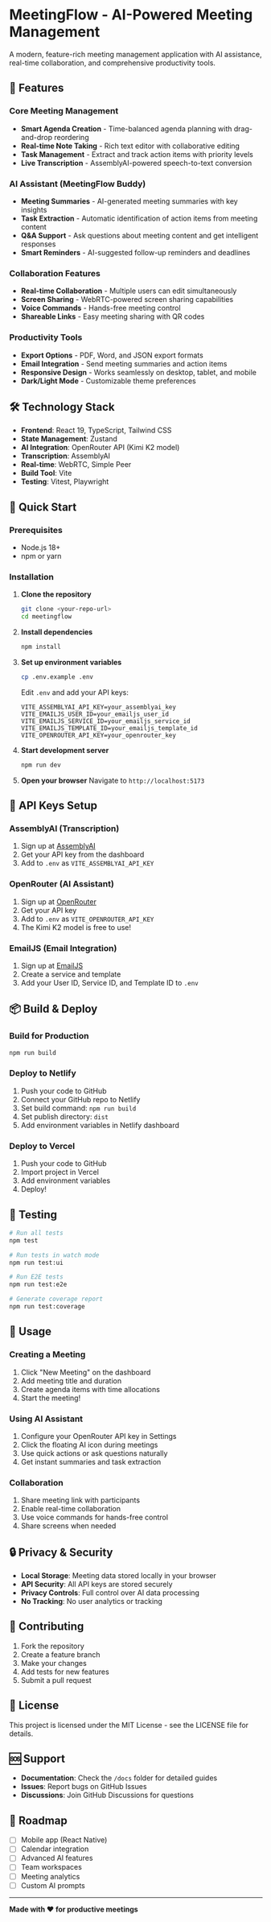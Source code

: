 # MeetingFlow - AI-Powered Meeting Management

A modern, feature-rich meeting management application with AI assistance, real-time collaboration, and comprehensive productivity tools.

## 🚀 Features

### Core Meeting Management
- **Smart Agenda Creation** - Time-balanced agenda planning with drag-and-drop reordering
- **Real-time Note Taking** - Rich text editor with collaborative editing
- **Task Management** - Extract and track action items with priority levels
- **Live Transcription** - AssemblyAI-powered speech-to-text conversion

### AI Assistant (MeetingFlow Buddy)
- **Meeting Summaries** - AI-generated meeting summaries with key insights
- **Task Extraction** - Automatic identification of action items from meeting content
- **Q&A Support** - Ask questions about meeting content and get intelligent responses
- **Smart Reminders** - AI-suggested follow-up reminders and deadlines

### Collaboration Features
- **Real-time Collaboration** - Multiple users can edit simultaneously
- **Screen Sharing** - WebRTC-powered screen sharing capabilities
- **Voice Commands** - Hands-free meeting control
- **Shareable Links** - Easy meeting sharing with QR codes

### Productivity Tools
- **Export Options** - PDF, Word, and JSON export formats
- **Email Integration** - Send meeting summaries and action items
- **Responsive Design** - Works seamlessly on desktop, tablet, and mobile
- **Dark/Light Mode** - Customizable theme preferences

## 🛠️ Technology Stack

- **Frontend**: React 19, TypeScript, Tailwind CSS
- **State Management**: Zustand
- **AI Integration**: OpenRouter API (Kimi K2 model)
- **Transcription**: AssemblyAI
- **Real-time**: WebRTC, Simple Peer
- **Build Tool**: Vite
- **Testing**: Vitest, Playwright

## 🚀 Quick Start

### Prerequisites
- Node.js 18+ 
- npm or yarn

### Installation

1. **Clone the repository**
   ```bash
   git clone <your-repo-url>
   cd meetingflow
   ```

2. **Install dependencies**
   ```bash
   npm install
   ```

3. **Set up environment variables**
   ```bash
   cp .env.example .env
   ```
   
   Edit `.env` and add your API keys:
   ```env
   VITE_ASSEMBLYAI_API_KEY=your_assemblyai_key
   VITE_EMAILJS_USER_ID=your_emailjs_user_id
   VITE_EMAILJS_SERVICE_ID=your_emailjs_service_id
   VITE_EMAILJS_TEMPLATE_ID=your_emailjs_template_id
   VITE_OPENROUTER_API_KEY=your_openrouter_key
   ```

4. **Start development server**
   ```bash
   npm run dev
   ```

5. **Open your browser**
   Navigate to `http://localhost:5173`

## 🔧 API Keys Setup

### AssemblyAI (Transcription)
1. Sign up at [AssemblyAI](https://www.assemblyai.com/)
2. Get your API key from the dashboard
3. Add to `.env` as `VITE_ASSEMBLYAI_API_KEY`

### OpenRouter (AI Assistant)
1. Sign up at [OpenRouter](https://openrouter.ai/)
2. Get your API key
3. Add to `.env` as `VITE_OPENROUTER_API_KEY`
4. The Kimi K2 model is free to use!

### EmailJS (Email Integration)
1. Sign up at [EmailJS](https://www.emailjs.com/)
2. Create a service and template
3. Add your User ID, Service ID, and Template ID to `.env`

## 📦 Build & Deploy

### Build for Production
```bash
npm run build
```

### Deploy to Netlify
1. Push your code to GitHub
2. Connect your GitHub repo to Netlify
3. Set build command: `npm run build`
4. Set publish directory: `dist`
5. Add environment variables in Netlify dashboard

### Deploy to Vercel
1. Push your code to GitHub
2. Import project in Vercel
3. Add environment variables
4. Deploy!

## 🧪 Testing

```bash
# Run all tests
npm test

# Run tests in watch mode
npm run test:ui

# Run E2E tests
npm run test:e2e

# Generate coverage report
npm run test:coverage
```

## 📱 Usage

### Creating a Meeting
1. Click "New Meeting" on the dashboard
2. Add meeting title and duration
3. Create agenda items with time allocations
4. Start the meeting!

### Using AI Assistant
1. Configure your OpenRouter API key in Settings
2. Click the floating AI icon during meetings
3. Use quick actions or ask questions naturally
4. Get instant summaries and task extraction

### Collaboration
1. Share meeting link with participants
2. Enable real-time collaboration
3. Use voice commands for hands-free control
4. Share screens when needed

## 🔒 Privacy & Security

- **Local Storage**: Meeting data stored locally in your browser
- **API Security**: All API keys are stored securely
- **Privacy Controls**: Full control over AI data processing
- **No Tracking**: No user analytics or tracking

## 🤝 Contributing

1. Fork the repository
2. Create a feature branch
3. Make your changes
4. Add tests for new features
5. Submit a pull request

## 📄 License

This project is licensed under the MIT License - see the LICENSE file for details.

## 🆘 Support

- **Documentation**: Check the `/docs` folder for detailed guides
- **Issues**: Report bugs on GitHub Issues
- **Discussions**: Join GitHub Discussions for questions

## 🎯 Roadmap

- [ ] Mobile app (React Native)
- [ ] Calendar integration
- [ ] Advanced AI features
- [ ] Team workspaces
- [ ] Meeting analytics
- [ ] Custom AI prompts

---

**Made with ❤️ for productive meetings**